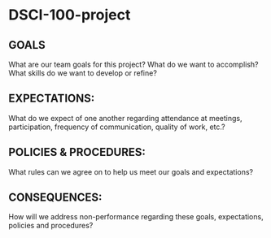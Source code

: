 # DSCI-100-project

## GOALS

What are our team goals for this project?
What do we want to accomplish?
What skills do we want to develop or refine?

## EXPECTATIONS:

What do we expect of one another regarding attendance at meetings, participation, frequency of communication, quality of work, etc.?

## POLICIES & PROCEDURES:

What rules can we agree on to help us meet our goals and expectations?

## CONSEQUENCES:

How will we address non-performance regarding these goals, expectations, policies and procedures?
